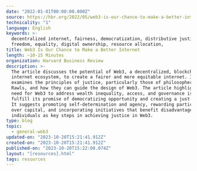 ```yaml
---
date: "2022-01-01T00:00:00.000Z"
source: https://hbr.org/2022/05/web3-is-our-chance-to-make-a-better-internet
technicality: "1"
language: English
keywords: >-
  decentralized internet, fairness, democratization, distributive justice,
  freedom, equality, digital ownership, resource allocation,
title: Web3 Is Our Chance to Make a Better Internet
length: ~10-15 Minutes
organization: Harvard Business Review
description: >-
  The article discusses the potential of Web3, a decentralized, blockchain-based
  internet ecosystem, to create a fairer and more equitable internet. It
  examines the principles of justice, particularly those of philosopher John
  Rawls, and how they can guide the design of Web3. The article highlights the
  need for Web3 to address wealth inequality, access, and governance issues to
  fulfill its promise of democratizing opportunity and creating a just internet.
  It suggests promoting self-determination and agency, rewarding participation
  over capital, and incorporating initiatives that benefit disadvantaged
  individuals as key steps in achieving justice in Web3.
type: blog
topic:
  - general-web3
updated-on: "2023-10-20T15:21:41.912Z"
created-on: "2023-10-20T15:21:41.912Z"
published-on: "2023-10-20T15:22:08.074Z"
layout: "[resources].html"
tags: resources
---
```

